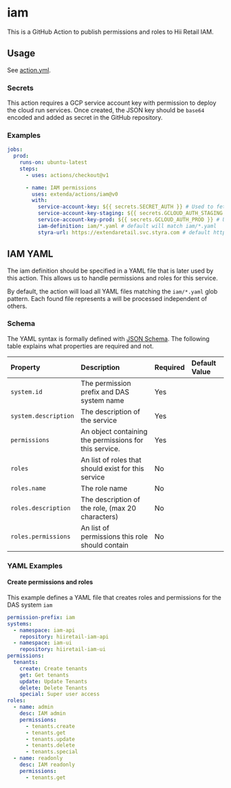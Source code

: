 # iam

This is a GitHub Action to publish permissions and roles to Hii Retail IAM.

## Usage

See [action.yml](action.yml).

### Secrets

This action requires a GCP service account key with permission to deploy the cloud run services.
Once created, the JSON key should be `base64` encoded and added as secret in the GitHub repository.

### Examples

```yaml
jobs:
  prod:
    runs-on: ubuntu-latest
    steps:
      - uses: actions/checkout@v1

      - name: IAM permissions
        uses: extenda/actions/iam@v0
        with:
          service-account-key: ${{ secrets.SECRET_AUTH }} # Used to fetch required credentials from secrets (required)
          service-account-key-staging: ${{ secrets.GCLOUD_AUTH_STAGING }} # Used to configure and create DAS-system on the correct cluster/environment (required)
          service-account-key-prod: ${{ secrets.GCLOUD_AUTH_PROD }} # Used to configure and create DAS-system on the correct cluster/environment (required)
          iam-definition: iam/*.yaml # default will match iam/*.yaml
          styra-url: https://extendaretail.svc.styra.com # default https://extendaretail.svc.styra.com 
```

## IAM YAML

The iam definition should be specified in a YAML file that is later used by this action. This allows us to handle
permissions and roles for this service.

By default, the action will load all YAML files matching the `iam/*.yaml` glob pattern. Each found file represents a
will be processed independent of others.

### Schema

The YAML syntax is formally defined with [JSON Schema](src/iam-schema.js). The following table explains what
properties are required and not.

| Property                   | Description                                                                                                                                                       | Required | Default Value |
|:---------------------------|:------------------------------------------------------------------------------------------------------------------------------------------------------------------|:---------|:--------------|
| `system.id`                     | The permission prefix and DAS system name                                                                                                                                                 | Yes      |               |
| `system.description`                   | The description of the service                                                                                                      | Yes      |               |
| `permissions`                      | An object containing the permissions for this service.                             | Yes      |               |
| `roles`              | An list of roles that should exist for this service                                        | No       |         |
| `roles.name`            | The role name                                                          | No       |          |
| `roles.description` | The description of the role, (max 20 characters)       | No             |
| `roles.permissions`             | An list of permissions this role should contain                                                                                 | No       |       |

### YAML Examples

#### Create permissions and roles

This example defines a YAML file that creates roles and permissions for the DAS system `iam`
```yaml
permission-prefix: iam
systems:
  - namespace: iam-api
    repository: hiiretail-iam-api
  - namespace: iam-ui
    repository: hiiretail-iam-ui
permissions:
  tenants:
    create: Create tenants
    get: Get tenants
    update: Update Tenants
    delete: Delete Tenants
    special: Super user access
roles:
  - name: admin
    desc: IAM admin
    permissions:
      - tenants.create
      - tenants.get
      - tenants.update
      - tenants.delete
      - tenants.special
  - name: readonly
    desc: IAM readonly
    permissions:
      - tenants.get

```
